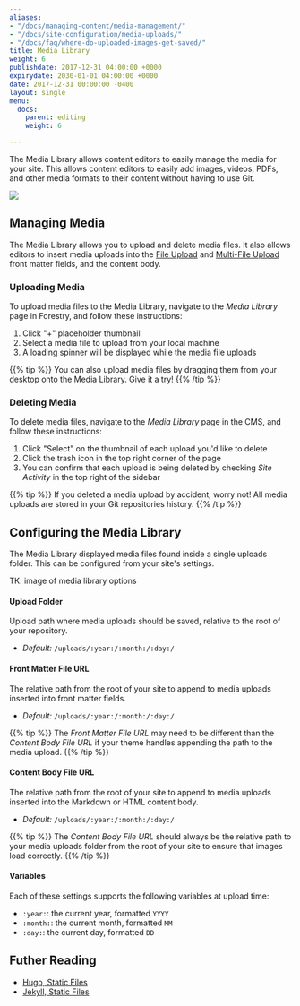 ```yaml
---
aliases:
- "/docs/managing-content/media-management/"
- "/docs/site-configuration/media-uploads/"
- "/docs/faq/where-do-uploaded-images-get-saved/"
title: Media Library
weight: 6
publishdate: 2017-12-31 04:00:00 +0000
expirydate: 2030-01-01 04:00:00 +0000
date: 2017-12-31 00:00:00 -0400
layout: single
menu:
  docs:
    parent: editing
    weight: 6

---
```

The Media Library allows content editors to easily manage the media for your site. This allows content editors to easily add images, videos, PDFs, and other media formats to their content without having to use Git.

![](/uploads/2018/01/19.png)

## Managing Media

The Media Library allows you to upload and delete media files. It also allows editors to insert media uploads into the [File Upload](/docs/front-matter-templates/fields#file-upload) and [Multi-File Upload](/docs/front-matter-templates/fields#multi-file-upload) front matter fields, and the content body.

### Uploading Media

To upload media files to the Media Library, navigate to the _Media Library_ page in Forestry, and follow these instructions:

1. Click "+" placeholder thumbnail
2. Select a media file to upload from your local machine
3. A loading spinner will be displayed while the media file uploads

{{% tip %}}
You can also upload media files by dragging them from your desktop onto the Media Library. Give it a try!
{{% /tip %}}

### Deleting Media

To delete media files, navigate to the _Media Library_ page in the CMS, and follow these instructions:

1. Click "Select" on the thumbnail of each upload you'd like to delete
2. Click the trash icon in the top right corner of the page
3. You can confirm that each upload is being deleted by checking _Site Activity_ in the top right of the sidebar

{{% tip %}}
If you deleted a media upload by accident, worry not! All media uploads are stored in your Git repositories history.
{{% /tip %}}

## Configuring the Media Library

The Media Library displayed media files found inside a single uploads folder. This can be configured from your site's settings.

TK: image of media library options

#### Upload Folder

Upload path where media uploads should be saved, relative to the root of your repository.

* _Default:_ `/uploads/:year:/:month:/:day:/`

#### Front Matter File URL

The relative path from the root of your site to append to media uploads inserted into front matter fields.

* _Default:_ `/uploads/:year:/:month:/:day:/`

{{% tip %}}
The _Front Matter File URL_ may need to be different than the _Content Body File URL_ if your theme handles appending the path to the media upload.
{{% /tip %}}

#### Content Body File URL

The relative path from the root of your site to append to media uploads inserted into the Markdown or HTML content body.

* _Default:_ `/uploads/:year:/:month:/:day:/`

{{% tip %}}
The _Content Body File URL_ should always be the relative path to your media uploads folder from the root of your site to ensure that images load correctly.
{{% /tip %}}

#### Variables

Each of these settings supports the following variables at upload time:

* `:year:`: the current year, formatted `YYYY`
* `:month:`: the current month, formatted `MM`
* `:day:`: the current day, formatted `DD`

## Futher Reading

* [Hugo, Static Files](https://gohugo.io/content-management/static-files/)
* [Jekyll, Static Files](https://jekyllrb.com/docs/static-files/)